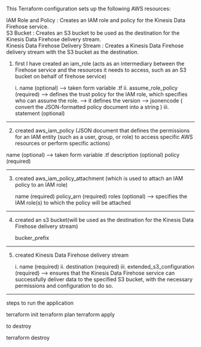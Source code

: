 
This Terraform configuration sets up the following AWS resources:

IAM Role and Policy : Creates an IAM role and policy for the Kinesis Data Firehose service.                              
S3 Bucket : Creates an S3 bucket to be used as the destination for the Kinesis Data Firehose delivery stream.         
Kinesis Data Firehose Delivery Stream : Creates a Kinesis Data Firehose delivery stream with the S3 bucket as the destination.

1.  first I have created an iam_role (acts as an intermediary between the Firehose service and  the resources it needs to access, such as an S3 bucket on behalf of  firehose service)

    i. name (optional)  --> taken form variable .tf
    ii. assume_role_policy (required)  --> defines the trust policy for the IAM role, which specifies  who can assume the role.
    --> it defines the version 
    --> jsonencode ( convert the JSON-formatted policy document into a string )
   iii.  statement (optional)

----------------------------------------

2.  created aws_iam_policy (JSON document that defines the permissions for an IAM entity (such as a user, group, or role) to access specific AWS resources or perform specific actions)

   name (optional)   --> taken form variable .tf
   description (optional)
   policy (required)

--------------------------------

3. created aws_iam_policy_attachment (which is used to attach an IAM policy to an IAM role)

      name (required)
      policy_arn (required)
      roles (optional)  --> specifies the IAM role(s) to which the policy will be attached

-------------------

4. created an s3 bucket(will be used as the destination for the Kinesis Data Firehose delivery stream)

      bucker_prefix 

----------

5. created  Kinesis Data Firehose delivery stream

     i.  name (required)
     ii.  destination (required)
     iii. extended_s3_configuration (required)  --> ensures that the Kinesis Data Firehose service can successfully deliver data to the specified S3 bucket, with the necessary permissions and configuration to do so.

--------

steps to run the application

  terraform init
  terraform plan
  terraform apply
   
to destroy 

  terraform destroy
